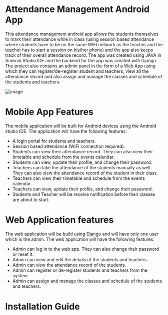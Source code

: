 # Attendance Management Android App

This attendance management android app allows the students themselves to mark their attendance while in class (using session based attendance where students have to be on the same WIFI network as the teacher 
and the teacher has to start a session on his/her phone) and the app also keeps track of their overall attendance record. The app was created using JAVA in Android Studio IDE and the backend for the app was created with Django. 
The project also contains an admin panel in the form of a Web App using which they can register/de-register student and teachers, view all the attendance record and also assign and manage the classes and schedule of the students and teachers.

![image](https://github.com/Azan9/Attendance-Management-Android-App/assets/43653409/79f8179b-694c-42ed-8ccc-724f4de85968)




# Mobile App Features

The mobile application will be built for Android devices using the Android studio IDE. The 
application will have the following features:

* A login portal for students and teachers.
* Session based attendance (WIFI connection required).
* Students can view their attendance record. They can also view their timetable and 
schedule from the events calendar. 
* Students can view, update their profile, and change their password.
* Teachers can take the attendance of the students manually as well. They can 
also view the attendance record of the student in their class.
* Teachers can view their timetable and schedule from the events calendar. 
* Teachers can view, update their profile, and change their password.
* Students and Teacher will be receive notification before their classes are about 
  to start.


# Web Application features

The web application will be build using Django and will have only one user which is the 
admin. The web application will have the following features:

* Admin can log in to the web app. They can also change their password or reset it.
* Admin can view and edit the details of the students and teachers.
* Admin can view the attendance record of the students.
* Admin can register or de-register students and teachers from the system.
* Admin can assign and manage the classes and schedule of the students and 
  teachers.


# Installation Guide


